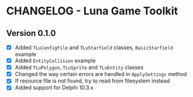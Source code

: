 # CHANGELOG - Luna Game Toolkit

## Version 0.1.0
- [x] Added `TLuConfigFile` and `TLuStarfield` classes, `BasicStarfield` example
- [x] Added `EntityCollision` example
- [x] Added `TLuPolygon`, `TLuSprite` and `TLuEntity` classes
- [x] Changed the way certain errors are handled in `ApplySettings` method
- [x] If resource file is not found, try to read from filesystem instead
- [x] Added support for Delphi 10.3.x 